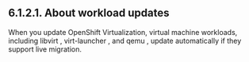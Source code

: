 ## 6.1.2.1. About workload updates

When you update OpenShift Virtualization, virtual machine workloads, including libvirt , virt-launcher , and qemu , update automatically if they support live migration.

<!-- image -->

